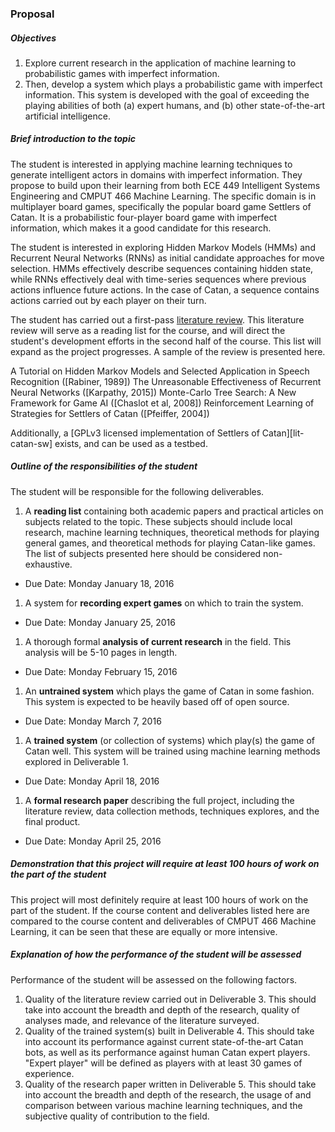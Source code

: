 
### Proposal

##### Objectives
[prop-objectives]: #objectives

1. Explore current research in the application of machine learning to probabilistic games with imperfect information. 
1. Then, develop a system which plays a probabilistic game with imperfect information. This system is developed with the goal of exceeding the playing abilities of both (a) expert humans, and (b) other state-of-the-art artificial intelligence.

##### Brief introduction to the topic
[prop-intro]: #brief-introduction-to-the-topic

The student is interested in applying machine learning techniques to generate intelligent actors in domains with imperfect information. They propose to build upon their learning from both ECE 449 Intelligent Systems Engineering and CMPUT 466 Machine Learning. The specific domain is in multiplayer board games, specifically the popular board game Settlers of Catan. It is a probabilistic four-player board game with imperfect information, which makes it a good candidate for this research.

The student is interested in exploring Hidden Markov Models (HMMs) and Recurrent Neural Networks (RNNs) as initial candidate approaches for move selection. HMMs effectively describe sequences containing hidden state, while RNNs effectively deal with time-series sequences where previous actions influence future actions. In the case of Catan, a sequence contains actions carried out by each player on their turn.

The student has carried out a first-pass [literature review](#literature-review). This literature review will serve as a reading list for the course, and will direct the student's development efforts in the second half of the course. This list will expand as the project progresses. A sample of the review is presented here.

A Tutorial on Hidden Markov Models and Selected Application in Speech Recognition ([Rabiner, 1989])
The Unreasonable Effectiveness of Recurrent Neural Networks ([Karpathy, 2015])
Monte-Carlo Tree Search: A New Framework for Game AI ([Chaslot et al, 2008])
Reinforcement Learning of Strategies for Settlers of Catan ([Pfeiffer, 2004])

Additionally, a [GPLv3 licensed implementation of Settlers of Catan][lit-catan-sw] exists, and can be used as a testbed.

##### Outline of the responsibilities of the student
[prop-responsibilities]: #Outline-of-the-responsibilities-of-the-student

The student will be responsible for the following deliverables.

1. A **reading list** containing both academic papers and practical articles on subjects related to the topic. These subjects should include local research, machine learning techniques, theoretical methods for playing general games, and theoretical methods for playing Catan-like games. The list of subjects presented here should be considered non-exhaustive.
  - Due Date: Monday January 18, 2016
1. A system for **recording expert games** on which to train the system.
  - Due Date: Monday January 25, 2016
1. A thorough formal **analysis of current research** in the field. This analysis will be 5-10 pages in length.
  - Due Date: Monday February 15, 2016
1. An **untrained system** which plays the game of Catan in some fashion. This system is expected to be heavily based off of open source.
  - Due Date: Monday March 7, 2016
1. A **trained system** (or collection of systems) which play(s) the game of Catan well. This system will be trained using machine learning methods explored in Deliverable 1.
  - Due Date: Monday April 18, 2016
1. A **formal research paper** describing the full project, including the literature review, data collection methods, techniques explores, and the final product.
  - Due Date: Monday April 25, 2016

##### Demonstration that this project will require at least 100 hours of work on the part of the student
[prop-hours]: #Demonstration-that-this-project-will-require-at-least-100-hours-of-work-on-the-part-of-the-student

This project will most definitely require at least 100 hours of work on the part of the student. If the course content and deliverables listed here are compared to the course content and deliverables of CMPUT 466 Machine Learning, it can be seen that these are equally or more intensive.

##### Explanation of how the performance of the student will be assessed
[prop-assessment]: #Explanation-of-how-the-performance-of-the-student-will-be-assessed

Performance of the student will be assessed on the following factors.

1. Quality of the literature review carried out in Deliverable 3. This should take into account the breadth and depth of the research, quality of analyses made, and relevance of the literature surveyed.
1. Quality of the trained system(s) built in Deliverable 4. This should take into account its performance against current state-of-the-art Catan bots, as well as its performance against human Catan expert players. "Expert player" will be defined as players with at least 30 games of experience.
1. Quality of the research paper written in Deliverable 5. This should take into account the breadth and depth of the research, the usage of and comparison between various machine learning techniques, and the subjective quality of contribution to the field.
